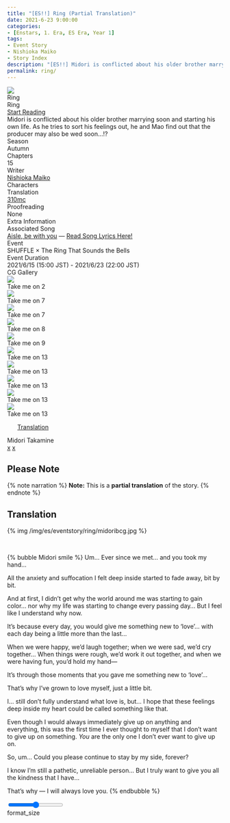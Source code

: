 ```yaml
---
title: "[ES!!] Ring (Partial Translation)"
date: 2021-6-23 9:00:00
categories:
- [Enstars, 1. Era, ES Era, Year 1]
tags:
- Event Story
- Nishioka Maiko
- Story Index
description: "[ES!!] Midori is conflicted about his older brother marrying soon and starting his own life. As he tries to sort his feelings out, he and Mao find out that the producer may also be wed soon…!?"
permalink: ring/
---
```

<div class="preview-wrapper reverse" style="--storyColor:#5ac189;--storyColor-rgb:90,193,137;--storyColor-h:147.4;--storyColor-s:45.4%;--storyColor-l:55.5%;">
    <div class="grid-wrapper">
        <div class="preview-background" style="background-image: url('/img/es/eventstory/ring/midoribcgframe.jpg')"></div>
        <div class="preview-box">
            <div class="title-area">
                <div class="title-area__title">Ring</div>
                <div class="title-area__subtitle">Ring</div>
                <div class="title-area__start"><a href="/ring#Translation">Start Reading</a></div>
            </div>
            <div class="info-area">
                <div class="synopsis">
                    Midori is conflicted about his older brother marrying soon and starting his own life. As he tries to sort his feelings out, he and Mao find out that the producer may also be wed soon…!?
                </div>
                <div class="info">
                    <div class="info-item season">
                        <div class="label">
                            Season
                        </div>
                        <div class="value">
                            Autumn
                        </div>
                    </div>
                    <div class="info-item chapters">
                        <div class="label">
                            Chapters
                        </div>
                        <div class="value">
                            15
                        </div>
                    </div>
                    <div class="info-item writer">
                        <div class="label">
                            Writer
                        </div>
                        <div class="value">
                            <a href="/tags/Nishioka-Maiko/">Nishioka Maiko</a>
                        </div>
                    </div>
                    <div class="info-item characters">
                        <div class="label">
                            Characters
                        </div>
                        <div class="value">
                        <a href="/categories/Enstars/Midori" character="Midori"></a>
                        <a href="/categories/Enstars/Mao" character="Mao"></a>                        
                        <a href="/categories/Enstars/Leo" character="Leo"></a>
                        <a href="/categories/Enstars/Keito" character="Keito"></a>
                        <a href="/categories/Enstars/Eichi" character="Eichi"></a>
                        <a href="/categories/Enstars/Arashi" character="Arashi"></a>
                        </div>
                    </div>
                    <div class="info-item tl">
                        <div class="label">
                            Translation
                        </div>
                        <div class="value">
                            <a href="/about">310mc</a>
                        </div>
                    </div>
                    <div class="info-item pr">
                        <div class="label">
                            Proofreading
                        </div>
                        <div class="value">
                            None
                        </div>
                    </div>
                </div>
            </div>
        </div>
    </div>
</div>

<!-- more -->

<style>
    .preview-wrapper {
        display: none;
    }
    @media (max-width: 567px) {
        .post-block {
            padding: 5px 10px 8px !important;
        }
    }
</style>
<div class="story-wrapper" style="--storyColor:#5ac189;--storyColor-rgb:90,193,137;--storyColor-h:147.4;--storyColor-s:45.4%;--storyColor-l:55.5%;">
    <div class="grid-wrapper">
        <div class="story-background" style="background: top/cover url(/img/es/eventstory/ring/maoorigcg.jpg)"></div>
        <div class="story-box">
            <div class="story-cover">
                <div><img src="/img/es/eventstory/ring/midoribcgframe.jpg"></div>
            </div>
            <div class="title-area">
                <div class="title-area__title">Ring</div>
                <div class="title-area__subtitle">Ring</div>
                <div class="title-area__start"><a href="#Translation">Start Reading</a></div>
            </div>
            <div class="info-area">
                <div class="synopsis">
                    Midori is conflicted about his older brother marrying soon and starting his own life. As he tries to sort his feelings out, he and Mao find out that the producer may also be wed soon…!?
                </div>
                <div class="info">
                    <div class="info-item season">
                        <div class="label">
                            Season
                        </div>
                        <div class="value">
                            Autumn
                        </div>
                    </div>
                    <div class="info-item chapters">
                        <div class="label">
                            Chapters
                        </div>
                        <div class="value">
                            15
                        </div>
                    </div>
                    <div class="info-item writer">
                        <div class="label">
                            Writer
                        </div>
                        <div class="value">
                            <a href="/tags/Nishioka-Maiko/">Nishioka Maiko</a>
                        </div>
                    </div>
                    <div class="info-item characters">
                        <div class="label">
                            Characters
                        </div>
                        <div class="value">
                        <a href="/categories/Enstars/Midori" character="Midori"></a>
                        <a href="/categories/Enstars/Mao" character="Mao"></a>                        
                        <a href="/categories/Enstars/Leo" character="Leo"></a>
                        <a href="/categories/Enstars/Keito" character="Keito"></a>
                        <a href="/categories/Enstars/Eichi" character="Eichi"></a>
                        </div>
                    </div>
                    <div class="info-item tl">
                        <div class="label">
                            Translation
                        </div>
                        <div class="value">
                            <a href="/about">310mc</a>
                        </div>
                    </div>
                    <div class="info-item pr">
                        <div class="label">
                            Proofreading
                        </div>
                        <div class="value">
                            None
                        </div>
                    </div>
                </div>
                <div class="extra-area">
                    <div class="tab-header">
                        <div class="tab-header__name">Extra Information</div>
                    </div>
                    <div class="tab-content">
                    <div class="tab-item">
                          <div class="label">
                              Associated Song
                          </div>
                          <div class="value">
                              <a href="https://www.youtube.com/watch?v=ISLUkpKUCGg">Aisle, be with you</a> — <a href="/aisle_be_with_you">Read Song Lyrics Here!</a>
                          </div>
                      </div>
                        <div class="tab-item">
                            <div class="label">
                                Event
                            </div>
                            <div class="value">
                                SHUFFLE × The Ring That Sounds the Bells
                            </div>
                        </div>
                        <div class="tab-item">
                            <div class="label">
                                Event Duration
                            </div>
                            <div class="value">
                                2021/6/15 (15:00 JST) - 2021/6/23 (22:00 JST)
                            </div>
                        </div>
                    </div>
                </div>
                <div class="cg-gallery">
                    <div class="tab-header">
                        <div class="tab-header__name">CG Gallery</div>
                    </div>
                    <div class="tab-content">
                        <div class="gallery">
                            <div class="gallery-item">
                                <div class="image">
                                    <img src="/img/es/eventstory/ring/midoriorigcg.jpg">
                                </div>
                                <div class="caption">
                                    Take me on 2
                                </div>
                            </div>
                            <div class="gallery-item">
                                <div class="image">
                                    <img src="/img/es/eventstory/ring/eichiorigcg.jpg">
                                </div>
                                <div class="caption">
                                    Take me on 7
                                </div>
                            </div>
                            <div class="gallery-item">
                                <div class="image">
                                    <img src="/img/es/eventstory/ring/keitoorigcg.jpg">
                                </div>
                                <div class="caption">
                                    Take me on 7
                                </div>
                            </div>
                            <div class="gallery-item">
                                <div class="image">
                                    <img src="/img/es/eventstory/ring/leoorigcg.jpg">
                                </div>
                                <div class="caption">
                                    Take me on 8
                                </div>
                            </div>
                            <div class="gallery-item">
                                <div class="image">
                                    <img src="/img/es/eventstory/ring/maoorigcg.jpg">
                                </div>
                                <div class="caption">
                                    Take me on 9
                                </div>
                            </div>
                            <div class="gallery-item">
                                <div class="image">
                                    <img src="/img/es/eventstory/ring/leobcg.jpg">
                                </div>
                                <div class="caption">
                                    Take me on 13
                                </div>
                            </div>
                            <div class="gallery-item">
                                <div class="image">
                                    <img src="/img/es/eventstory/ring/eichibcg.jpg">
                                </div>
                                <div class="caption">
                                    Take me on 13
                                </div>
                            </div>
                            <div class="gallery-item">
                                <div class="image">
                                    <img src="/img/es/eventstory/ring/keitobcg.jpg">
                                </div>
                                <div class="caption">
                                    Take me on 13
                                </div>
                            </div>
                            <div class="gallery-item">
                                <div class="image">
                                    <img src="/img/es/eventstory/ring/maobcg.jpg">
                                </div>
                                <div class="caption">
                                    Take me on 13
                                </div>
                            </div>
                            <div class="gallery-item">
                                <div class="image">
                                    <img src="/img/es/eventstory/ring/midoribcg.jpg">
                                </div>
                                <div class="caption">
                                    Take me on 13
                                </div>
                            </div>
                        </div>
                    </div>
                </div>                
            </div>
            <div class="chapter-area">
                <div class="chapters">
                    <ul>
                        <a href="#Translation" id="">Translation</a>
                        <!--<li>
                            <a href="TBA" id="">x</a>
                        </li>
                        <li>
                            <span>Take me on</span>
                            <a href="TBA" id="">x</a>
                            <a href="TBA" id="">x</a>
                            <a href="TBA" id="">x</a>
                            <a href="TBA" id="">x</a>
                            <a href="TBA" id="">x</a>
                            <a href="TBA" id="">x</a>
                            <a href="TBA" id="">x</a>
                            <a href="TBA" id="">x</a>
                            <a href="TBA" id="">x</a>
                        </li>                        
                        <li>
                            <a href="TBA" id="">x</a>
                        </li>-->
                    </ul>
                </div>
              <div class="mini-talks">
                    <div class="mini-talk">
                        <div class="mt-header">Midori Takamine</div>
                        <div class="mt-content">
                        <div class="item">
                            <a href="minitalk/midori_1" id="">x</a>
                            <a href="minitalk/midori_2" id="">x</a>
                            </div>
                        </div>
                    </div>
                    <!--<div class="mini-talk">
                        <div class="mt-header">Character</div>
                        <div class="mt-content">
                            <div class="item">
                            <a href="NOTRANSLATION" id="">x</a>
                            <a href="NOTRANSLATION" id="">x</a>
                            </div>
                        </div>
                    </div>
                    <div class="mini-talk">
                        <div class="mt-header">Character</div>
                        <div class="mt-content">
                            <div class="item">
                            <a href="NOTRANSLATION" id="">x</a>
                            <a href="NOTRANSLATION" id="">x</a>
                            </div>
                        </div>
                    </div>
                    <div class="mini-talk">
                        <div class="mt-header">Character</div>
                        <div class="mt-content">
                            <div class="item">
                            <a href="NOTRANSLATION" id="">x</a>
                            <a href="NOTRANSLATION" id="">x</a>
                            </div>
                        </div>
                    </div>
                </div>-->
            </div>
        </div>
    </div>
</div>

## Please Note

{% note narration %}
**Note:** This is a **partial translation** of the story.
{% endnote %}

## Translation

{% img /img/es/eventstory/ring/midoribcg.jpg %}

<br>

{% bubble Midori smile %}
Um… Ever since we met… and you took my hand…

All the anxiety and suffocation I felt deep inside started to fade away, bit by bit.

And at first, I didn’t get why the world around me was starting to gain color… nor why my life was starting to change every passing day… But I feel like I understand why now.

It’s because every day, you would give me something new to ‘love’… with each day being a little more than the last…

When we were happy, we’d laugh together; when we were sad, we’d cry together… When things were rough, we’d work it out together, and when we were having fun, you’d hold my hand—

It’s through those moments that you gave me something new to ‘love’…

That’s why I’ve grown to love myself, just a little bit.

I… still don’t fully understand what love is, but… I hope that these feelings deep inside my heart could be called something like that.

Even though I would always immediately give up on anything and everything, this was the first time I ever thought to myself that I don’t want to give up on something. *You* are the only one I don’t ever want to give up on.

So, um… Could you please continue to stay by my side, forever?

I know I’m still a pathetic, unreliable person… But I truly want to give you all the kindness that I have…

That’s why — I will always love you.
{% endbubble %}

<div class="navigation2">
    <div class="toolbar-wrapper">
        <div class="slider-container">
            <input type="range" min="1" max="5" value="3" class="slider">
        </div>
        <div class="toolbar">
            <a target="_blank" href="/translations" class="home-button" title="Translations Masterlist"><i class="fa fa-home"></i></a>
            <div class="toolbar__section">
                <a id="sliderDrop">
                    <span class="material-icons-round" title="Text Size">format_size</span>
                </a>
            </div>
            <a target="_blank" href="/aisle_be_with_you" title="Index"><i class="fa fa-star"></i></a>
            <a href="#top" class="top-arrow" title="Back to Top"><i class="fa fa-arrow-up"></i></a>
        </div>
    </div>
</div>
